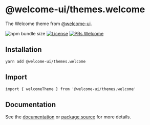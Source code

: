# @welcome-ui/themes.welcome

The Welcome theme from [@welcome-ui](http://welcome-ui.com).

![npm bundle size](https://img.shields.io/bundlephobia/minzip/@welcome-ui/themes.welcome) [![License](https://img.shields.io/npm/l/welcome-ui.svg)](https://github.com/WTTJ/welcome-ui/blob/master/LICENSE) [![PRs Welcome](https://img.shields.io/badge/PRs-welcome-mediumspringgreen.svg)](ttps://github.com/WTTJ/welcome-ui/blob/master/CONTRIBUTING.md)

## Installation

    yarn add @welcome-ui/themes.welcome

## Import

    import { welcomeTheme } from '@welcome-ui/themes.welcome'

## Documentation

See the [documentation](http://welcome-ui.com) or [package source](https://github.com/WTTJ/welcome-ui/tree/master/packages/Themes/Welcome) for more details.
